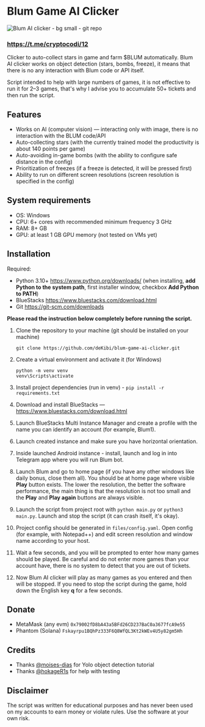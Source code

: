 # Blum Game AI Clicker

![Blum AI clicker - bg small - git repo](https://github.com/deKibi/blum-game-ai-clicker/assets/112882532/9db5a607-b468-4337-8823-8be8c9ada7d2)

### https://t.me/cryptocodi/12

Clicker to auto-collect stars in game and farm $BLUM automatically. Blum AI clicker works on object detection (stars, bombs, freeze), it means that there is no any interaction with Blum code or API itself.

Script intended to help with large numbers of games, it is not effective to run it for 2–3 games, that's why I advise you to accumulate 50+ tickets and then run the script.

## Features
- Works on AI (computer vision) — interacting only with image, there is no interaction with the BLUM code/API
- Auto-collecting stars (with the currently trained model the productivity is about 140 points per game)
- Auto-avoiding in-game bombs (with the ability to configure safe distance in the config)
- Prioritization of freezes (if a freeze is detected, it will be pressed first)
- Ability to run on different screen resolutions (screen resolution is specified in the config)

## System requirements
- OS: Windows
- CPU: 6+ cores with recommended minimum frequency 3 GHz
- RAM: 8+ GB
- GPU: at least 1 GB GPU memory (not tested on VMs yet)

## Installation
Required:
- Python 3.10+ https://www.python.org/downloads/ (when installing, **add Python to the system path**, first installer window, checkbox **Add Python to PATH**)
- BlueStacks https://www.bluestacks.com/download.html
- Git https://git-scm.com/downloads

**Please read the instruction below completely before running the script.**

1. Clone the repository to your machine (git should be installed on your machine)
    ```shell
    git clone https://github.com/deKibi/blum-game-ai-clicker.git
    ```

2. Create a virtual environment and activate it (for Windows)
    ```shell
    python -m venv venv
    venv\Scripts\activate
    ```

3. Install project dependencies (run in venv) -
    `pip install -r requirements.txt`

4. Download and install BlueStacks — https://www.bluestacks.com/download.html

5. Launch BlueStacks Multi Instance Manager and create a profile with the name you can identify an account (for example, Blum1).
6. Launch created instance and make sure you have horizontal orientation. 
7. Inside launched Android instance - install, launch and log in into Telegram app where you will run Blum bot.
8. Launch Blum and go to home page (if you have any other windows like daily bonus, close them all). You should be at home page where visible **Play** button exists. The lower the resolution, the better the software performance, the main thing is that the resolution is not too small and the **Play** and **Play again** buttons are always visible. 
9. Launch the script from project root with `python main.py` or `python3 main.py`. Launch and stop the script (it can crash itself, it's okay).
10. Project config should be generated in `files/config.yaml`. Open config (for example, with Notepad++) and edit screen resolution and window name according to your host. 
11. Wait a few seconds, and you will be prompted to enter how many games should be played. Be careful and do not enter more games than your account have, there is no system to detect that you are out of tickets.
12. Now Blum AI clicker will play as many games as you entered and then will be stopped. If you need to stop the script during the game, hold down the English key **q** for a few seconds.

## Donate
- MetaMask (any evm) `0x79002fD8bA43a5BFd26CD237BaC0a3677fcA9e55`
- Phantom (Solana) `Fskayrpu1BQhPz333F6Q8WfQL3Kt2kWEv4U5y82gm5Hh`

## Credits
- Thanks [@moises-dias](https://github.com/moises-dias) for Yolo object detection tutorial
- Thanks [@hokageR1s](https://t.me/hokageR1s) for help with testing

## Disclaimer
The script was written for educational purposes and has never been used on my accounts to earn money or violate rules.
Use the software at your own risk.
